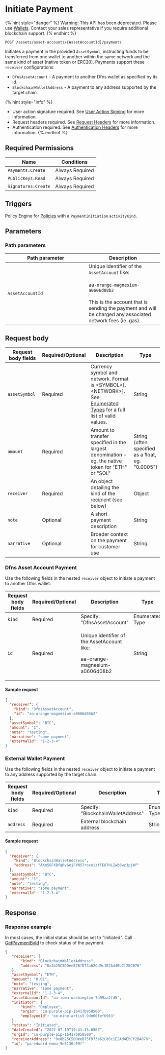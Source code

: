 # Initiate Payment

{% hint style="danger" %}
Warning: This API has been deprecated.  Please use [Wallets](../../../wallets/).  Contact your sales representative if you require additional blockchain support. &#x20;
{% endhint %}



`POST /assets/asset-accounts/{AssetAccountId}/payments`

Initiates a payment in the provided `AssetSymbol`, instructing funds to be transferred from one wallet to another within the same network and the same kind of asset (native token or ERC20). Payments support these `receiver` configurations:

* `DfnsAssetAccount` - A payment to another Dfns wallet as specified by its id.
* `BlockchainWalletAddress` - A payment to any address supported by the target chain.

{% hint style="info" %}
* User action signature required. See [User Action Signing](../../../authentication/user-action-signing/) for more information.
* Request headers required. See [Request Headers](../../../../getting-started/request-headers.md) for more information.
* Authentication required. See [Authentication Headers](../../../../getting-started/request-headers.md#authentication-headers) for more information.
{% endhint %}

## Required Permissions

| Name                | Conditions      |
| ------------------- | --------------- |
| `Payments:Create`   | Always Required |
| `PublicKeys:Read`   | Always Required |
| `Signatures:Create` | Always Required |

## Triggers

Policy Engine for [Policies](../../../policy-management/policies/createpolicy.md) with a `PaymentInitiation` `activityKind`.

## Parameters <a href="#request-example.1" id="request-example.1"></a>

### Path parameters <a href="#path-parameters" id="path-parameters"></a>

<table><thead><tr><th width="248">Path parameter</th><th>Description</th></tr></thead><tbody><tr><td><code>AssetAccountId</code></td><td>Unique identifier of the <code>AssetAccount</code> like:<br><br>aa<code>-orange-magnesium-a0606d08b2</code><br><br>This is the account that is sending the payment and will be charged any associated network fees (ie. gas).</td></tr></tbody></table>

## Request body <a href="#request-example.1" id="request-example.1"></a>

<table><thead><tr><th width="173">Request body fields</th><th width="111">Required/Optional</th><th width="268">Description</th><th>Type</th></tr></thead><tbody><tr><td><code>assetSymbol</code></td><td>Required</td><td>Currency symbol and network. Format is &#x3C;SYMBOL>[.&#x3C;NETWORK>]. See <a href="../../../dfns-api-enumerated-types.md">Enumerated Types</a> for a full list of valid values.</td><td>String</td></tr><tr><td><code>amount</code></td><td>Required</td><td>Amount to transfer specified in the largest denomination - eg. the native token for "ETH" or "SOL"</td><td>String (often specified as a float, eg. "0.0005")</td></tr><tr><td><code>receiver</code></td><td>Required</td><td>An object detailing the kind of the recipient (see below)</td><td>Object</td></tr><tr><td><code>note</code></td><td>Optional</td><td>A short payment description</td><td>String</td></tr><tr><td><code>narrative</code></td><td>Optional</td><td>Broader context on the payment for customer use</td><td>String</td></tr></tbody></table>

### Dfns Asset Account Payment

Use the following fields in the nested `receiver` object to initiate a payment to another Dfns wallet:

<table><thead><tr><th width="238">Request body fields</th><th width="113">Required/Optional</th><th width="240">Description</th><th>Type</th></tr></thead><tbody><tr><td><code>kind</code></td><td>Required</td><td>Specify: "DfnsAssetAccount"</td><td>Enumerated Type</td></tr><tr><td><code>id</code></td><td>Required</td><td><p>Unique identifier of the AssetAccount like:</p><p>aa-orange-magnesium-a0606d08b2</p></td><td>String</td></tr></tbody></table>

#### Sample request

```JSON
{
  "receiver": {
    "kind": "DfnsAssetAccount",
    "id": "aa-orange-magnesium-a0606d08b2"
  },
  "assetSymbol": "BTC",
  "amount": "1",
  "note": "testing",
  "narrative": "some payment",
  "externalId": "1-2-3-4"
}
```

### External Wallet Payment

Use the following fields in the nested `receiver` object to initiate a payment to any address supported by the target chain:

<table><thead><tr><th width="238">Request body fields</th><th width="113">Required/Optional</th><th width="240">Description</th><th>Type</th></tr></thead><tbody><tr><td><code>kind</code></td><td>Required</td><td>Specify: "BlockchainWalletAddress"</td><td>Enumerated Type</td></tr><tr><td><code>address</code></td><td>Required</td><td>External blockchain address</td><td>String</td></tr></tbody></table>

#### Sample request

```JSON
{
  "receiver": {
    "kind": "BlockchainWalletAddress",
    "address": "AXn56FXBfqRvGejFYN57roxeiztTE87HLZwb8wz3pjWf"
  },
  "assetSymbol": "BTC",
  "amount": "1",
  "note": "testing",
  "narrative": "some payment",
  "externalId": "1-2-3-4"
}
```

## Response <a href="#response" id="response"></a>

### Response example <a href="#response-example" id="response-example"></a>

In most cases, the initial status should be set to "Initiated". Call [GetPaymentById](getpaymentbyid.md) to check status of the payment.

```json
{
   "receiver": {
       "kind": "BlockchainWalletAddress",
       "address": "0x2b25C5DDeeB76fD73a62Cd9c1E2Ad4EbCf2BC076"
   },
   "assetSymbol": "ETH",
   "amount": "0.01",
   "note": "testing",
   "narrative": "some payment",
   "externalId": "1-2-3-4",
   "assetAccountId": "aa-iowa-washington-7a99aa2fd5",
   "initiator": {
       "kind": "Employee",
       "orgId": "cu-purple-pip-1b417b958500",
       "employeeId": "oe-nine-artist-9de60fef6963"
   },
   "status": "Initiated",
   "dateCreated": "2022-07-19T19:41:15.656Z",
   "orgId": "cu-purple-pip-1b417b958500",
   "receiverAddress": "0x8b25C5DDeeB75fD73a62Cd8c1E2Ad4EbCf2BA076",
   "id": "pa-edward-emma-9e5130c59f"
}
```
